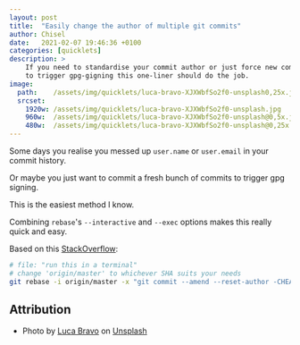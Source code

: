 ```yaml
---
layout: post
title:  "Easily change the author of multiple git commits"
author: Chisel
date:   2021-02-07 19:46:36 +0100
categories: [quicklets]
description: >
    If you need to standardise your commit author or just force new commits
    to trigger gpg-gigning this one-liner should do the job.
image:
  path:    /assets/img/quicklets/luca-bravo-XJXWbfSo2f0-unsplash0,25x.jpg
  srcset:
    1920w: /assets/img/quicklets/luca-bravo-XJXWbfSo2f0-unsplash.jpg
    960w:  /assets/img/quicklets/luca-bravo-XJXWbfSo2f0-unsplash@0,5x.jpg
    480w:  /assets/img/quicklets/luca-bravo-XJXWbfSo2f0-unsplash@0,25x.jpg
---
```


Some days you realise you messed up `user.name` or `user.email` in your commit history.

Or maybe you just want to commit a fresh bunch of commits to trigger gpg signing.

This is the easiest method I know.

<!--more-->

Combining `rebase`'s `--interactive` and `--exec` options makes this really quick and easy.

Based on this [StackOverflow][so-article]:
~~~sh
# file: "run this in a terminal"
# change 'origin/master' to whichever SHA suits your needs
git rebase -i origin/master -x "git commit --amend --reset-author -CHEAD"
~~~

## Attribution

- <span>Photo by <a href="https://unsplash.com/@lucabravo?utm_source=unsplash&amp;utm_medium=referral&amp;utm_content=creditCopyText">Luca Bravo</a> on <a href="https://unsplash.com/collections/1214333/geek?utm_source=unsplash&amp;utm_medium=referral&amp;utm_content=creditCopyText">Unsplash</a></span>


[so-article]: https://stackoverflow.com/a/25815116
